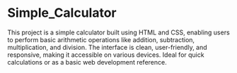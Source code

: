 # Simple_Calculator
This project is a simple calculator built using HTML and CSS, enabling users to perform basic arithmetic operations like addition, subtraction, multiplication, and division. The interface is clean, user-friendly, and responsive, making it accessible on various devices. Ideal for quick calculations or as a basic web development reference.

